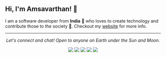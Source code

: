 ## Hi, I'm Amsavarthan! 👋

I am a software developer from **India** 💙 who loves to create technology and contribute those to the society 🌱. Checkout my [website](https://amsavarthan.github.io) for more info.

<hr>
<p align="center">
  <i>Let's connect and chat! Open to anyone on Earth under the Sun and Moon.</i>
	<p align="center">
		<a href="https://www.linkedin.com/in/lvamsavarthan/" alt="Linkedin"><img src="https://github.com/amsavarthan/amsavarthan/blob/master/readme/linkedin.png"></a>
    <a href="https://twitter.com/amsavarthanlv" alt="Twitter"><img src="https://github.com/amsavarthan/amsavarthan/blob/master/readme/twitter.png"></a>   
 <a href="https://www.instagram.com/lvamsavarthan" alt="Instagram"><img src="https://github.com/amsavarthan/amsavarthan/blob/master/readme/insta.png"></a>
 <a href="https://github.com/amsavarthan" alt="GitHub"><img src="https://github.com/amsavarthan/amsavarthan/blob/master/readme/github.png"></a>
 <a href="https://www.facebook.com/lvamsavarthan/" alt="Facebook"><img src="https://github.com/amsavarthan/amsavarthan/blob/master/readme/facebook.png"></a>
    </p>
</p>

